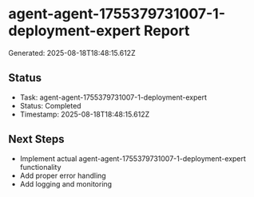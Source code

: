 # agent-agent-1755379731007-1-deployment-expert Report

Generated: 2025-08-18T18:48:15.612Z

## Status
- Task: agent-agent-1755379731007-1-deployment-expert
- Status: Completed
- Timestamp: 2025-08-18T18:48:15.612Z

## Next Steps
- Implement actual agent-agent-1755379731007-1-deployment-expert functionality
- Add proper error handling
- Add logging and monitoring
